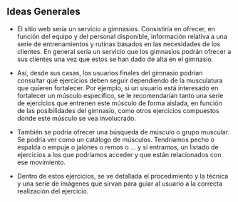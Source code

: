 ## Ideas Generales 

- El sitio web sería un servicio a gimnasios. Consistiría en ofrecer, en función del equipo y del personal disponible, información relativa a una serie de entrenamientos y rutinas basados en las necesidades de los clientes. En general sería un servicio que los gimnasios podrán ofrecer a sus clientes una vez que estos se han dado de alta en el gimnasio. 

- Así, desde sus casas, los usuarios finales del gimnasio podrían consultar qué ejercicios deben seguir dependiendo de la musculatura que quieren fortalecer. Por ejemplo, si un usuario está interesado en fortalecer un músculo específico, se le recomendarían tanto una serie de ejercicios que entrenen este músculo de forma aislada, en función de las posibilidades del gimnasio, como otros ejercicios compuestos donde este músculo se vea involucrado.

- También se podría ofrecer una búsqueda de músculo o grupo muscular. Se podría ver como un catálogo de músculos. Tendríamos pecho o espalda o empuje o jalones o remos o … y si entramos, un listado de ejercicios a los que podríamos acceder y que están relacionados con ese movimiento. 

- Dentro de estos ejercicios, se ve detallada el procedimiento y la técnica y una serie de imágenes que sirvan para guiar al usuario a la correcta realización del ejercicio.
 